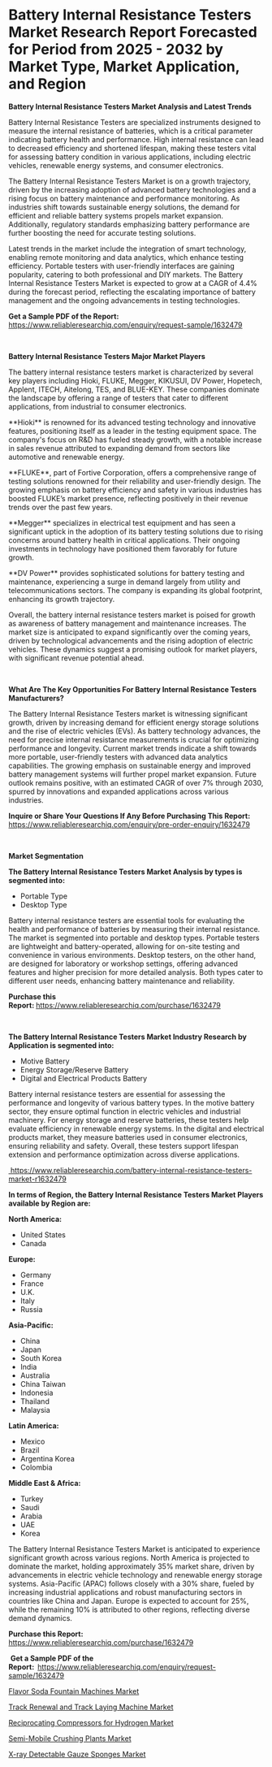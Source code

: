 <p><h1>Battery Internal Resistance Testers Market Research Report Forecasted for Period from 2025 -  2032 by Market Type, Market Application, and Region</h1></p><p><strong>Battery Internal Resistance Testers Market Analysis and Latest Trends</strong></p>
<p><p>Battery Internal Resistance Testers are specialized instruments designed to measure the internal resistance of batteries, which is a critical parameter indicating battery health and performance. High internal resistance can lead to decreased efficiency and shortened lifespan, making these testers vital for assessing battery condition in various applications, including electric vehicles, renewable energy systems, and consumer electronics.</p><p>The Battery Internal Resistance Testers Market is on a growth trajectory, driven by the increasing adoption of advanced battery technologies and a rising focus on battery maintenance and performance monitoring. As industries shift towards sustainable energy solutions, the demand for efficient and reliable battery systems propels market expansion. Additionally, regulatory standards emphasizing battery performance are further boosting the need for accurate testing solutions.</p><p>Latest trends in the market include the integration of smart technology, enabling remote monitoring and data analytics, which enhance testing efficiency. Portable testers with user-friendly interfaces are gaining popularity, catering to both professional and DIY markets. The Battery Internal Resistance Testers Market is expected to grow at a CAGR of 4.4% during the forecast period, reflecting the escalating importance of battery management and the ongoing advancements in testing technologies.</p></p>
<p><strong>Get a Sample PDF of the Report:&nbsp;</strong> <a href="https://www.reliableresearchiq.com/enquiry/request-sample/1632479?utm_campaign=1141&utm_medium=2&utm_source=Github&utm_content=ia&utm_term=29032025&utm_id=battery-internal-resistance-testers">https://www.reliableresearchiq.com/enquiry/request-sample/1632479</a></p>
<p>&nbsp;</p>
<p><strong>Battery Internal Resistance Testers Major Market Players</strong></p>
<p><p>The battery internal resistance testers market is characterized by several key players including Hioki, FLUKE, Megger, KIKUSUI, DV Power, Hopetech, Applent, ITECH, Aitelong, TES, and BLUE-KEY. These companies dominate the landscape by offering a range of testers that cater to different applications, from industrial to consumer electronics.</p><p>**Hioki** is renowned for its advanced testing technology and innovative features, positioning itself as a leader in the testing equipment space. The company's focus on R&D has fueled steady growth, with a notable increase in sales revenue attributed to expanding demand from sectors like automotive and renewable energy.</p><p>**FLUKE**, part of Fortive Corporation, offers a comprehensive range of testing solutions renowned for their reliability and user-friendly design. The growing emphasis on battery efficiency and safety in various industries has boosted FLUKE’s market presence, reflecting positively in their revenue trends over the past few years.</p><p>**Megger** specializes in electrical test equipment and has seen a significant uptick in the adoption of its battery testing solutions due to rising concerns around battery health in critical applications. Their ongoing investments in technology have positioned them favorably for future growth.</p><p>**DV Power** provides sophisticated solutions for battery testing and maintenance, experiencing a surge in demand largely from utility and telecommunications sectors. The company is expanding its global footprint, enhancing its growth trajectory.</p><p>Overall, the battery internal resistance testers market is poised for growth as awareness of battery management and maintenance increases. The market size is anticipated to expand significantly over the coming years, driven by technological advancements and the rising adoption of electric vehicles. These dynamics suggest a promising outlook for market players, with significant revenue potential ahead.</p></p>
<p>&nbsp;</p>
<p><strong>What Are The Key Opportunities For Battery Internal Resistance Testers Manufacturers?</strong></p>
<p><p>The Battery Internal Resistance Testers market is witnessing significant growth, driven by increasing demand for efficient energy storage solutions and the rise of electric vehicles (EVs). As battery technology advances, the need for precise internal resistance measurements is crucial for optimizing performance and longevity. Current market trends indicate a shift towards more portable, user-friendly testers with advanced data analytics capabilities. The growing emphasis on sustainable energy and improved battery management systems will further propel market expansion. Future outlook remains positive, with an estimated CAGR of over 7% through 2030, spurred by innovations and expanded applications across various industries.</p></p>
<p><strong>Inquire or Share Your Questions If Any Before Purchasing This Report:</strong> <a href="https://www.reliableresearchiq.com/enquiry/pre-order-enquiry/1632479?utm_campaign=1141&utm_medium=2&utm_source=Github&utm_content=ia&utm_term=29032025&utm_id=battery-internal-resistance-testers">https://www.reliableresearchiq.com/enquiry/pre-order-enquiry/1632479</a></p>
<p>&nbsp;</p>
<p><strong>Market Segmentation</strong></p>
<p><strong>The Battery Internal Resistance Testers Market Analysis by types is segmented into:</strong></p>
<p><ul><li>Portable Type</li><li>Desktop Type</li></ul></p>
<p><p>Battery internal resistance testers are essential tools for evaluating the health and performance of batteries by measuring their internal resistance. The market is segmented into portable and desktop types. Portable testers are lightweight and battery-operated, allowing for on-site testing and convenience in various environments. Desktop testers, on the other hand, are designed for laboratory or workshop settings, offering advanced features and higher precision for more detailed analysis. Both types cater to different user needs, enhancing battery maintenance and reliability.</p></p>
<p><strong>Purchase this Report:&nbsp;</strong><a href="https://www.reliableresearchiq.com/purchase/1632479?utm_campaign=1141&utm_medium=2&utm_source=Github&utm_content=ia&utm_term=29032025&utm_id=battery-internal-resistance-testers">https://www.reliableresearchiq.com/purchase/1632479</a></p>
<p>&nbsp;</p>
<p><strong>The Battery Internal Resistance Testers Market Industry Research by Application is segmented into:</strong></p>
<p><ul><li>Motive Battery</li><li>Energy Storage/Reserve Battery</li><li>Digital and Electrical Products Battery</li></ul></p>
<p><p>Battery internal resistance testers are essential for assessing the performance and longevity of various battery types. In the motive battery sector, they ensure optimal function in electric vehicles and industrial machinery. For energy storage and reserve batteries, these testers help evaluate efficiency in renewable energy systems. In the digital and electrical products market, they measure batteries used in consumer electronics, ensuring reliability and safety. Overall, these testers support lifespan extension and performance optimization across diverse applications.</p></p>
<p><a href="https://www.reliableresearchiq.com/battery-internal-resistance-testers-market-r1632479?utm_campaign=1141&utm_medium=2&utm_source=Github&utm_content=ia&utm_term=29032025&utm_id=battery-internal-resistance-testers">&nbsp;https://www.reliableresearchiq.com/battery-internal-resistance-testers-market-r1632479</a></p>
<p><strong>In terms of Region, the Battery Internal Resistance Testers Market Players available by Region are:</strong></p>
<p>
    <p> <strong> North America: </strong>
        <ul>
            <li>United States</li>
            <li>Canada</li>
        </ul>
        </p> 
    <p> <strong> Europe: </strong>
        <ul>
            <li>Germany</li>
            <li>France</li>
            <li>U.K.</li>
            <li>Italy</li>
            <li>Russia</li>
        </ul>
        </p> 
    <p> <strong> Asia-Pacific: </strong>
        <ul>
            <li>China</li>
            <li>Japan</li>
            <li>South Korea</li>
            <li>India</li>
            <li>Australia</li>
            <li>China Taiwan</li>
            <li>Indonesia</li>
            <li>Thailand</li>
            <li>Malaysia</li>
        </ul>
        </p> 
    <p> <strong> Latin America: </strong>
        <ul>
            <li>Mexico</li>
            <li>Brazil</li>
            <li>Argentina Korea</li>
            <li>Colombia</li>
        </ul>
        </p> 
    <p> <strong> Middle East & Africa: </strong>
        <ul>
            <li>Turkey</li>
            <li>Saudi</li>
            <li>Arabia</li>
            <li>UAE</li>
            <li>Korea</li>
        </ul>
    </p>
    </p>
<p><p>The Battery Internal Resistance Testers Market is anticipated to experience significant growth across various regions. North America is projected to dominate the market, holding approximately 35% market share, driven by advancements in electric vehicle technology and renewable energy storage systems. Asia-Pacific (APAC) follows closely with a 30% share, fueled by increasing industrial applications and robust manufacturing sectors in countries like China and Japan. Europe is expected to account for 25%, while the remaining 10% is attributed to other regions, reflecting diverse demand dynamics.</p></p>
<p><strong>Purchase this Report: </strong><a href="https://www.reliableresearchiq.com/purchase/1632479?utm_campaign=1141&utm_medium=2&utm_source=Github&utm_content=ia&utm_term=29032025&utm_id=battery-internal-resistance-testers">https://www.reliableresearchiq.com/purchase/1632479</a></p>
<p>&nbsp;<strong>Get a Sample PDF of the Report:&nbsp;&nbsp;</strong><a href="https://www.reliableresearchiq.com/enquiry/request-sample/1632479?utm_campaign=1141&utm_medium=2&utm_source=Github&utm_content=ia&utm_term=29032025&utm_id=battery-internal-resistance-testers">https://www.reliableresearchiq.com/enquiry/request-sample/1632479</a></p>
<p><strong></strong></p>
<p><p><a href="https://github.com/qianyateina/Market-Research-Report-List-1/blob/main/flavor-soda-fountain-machines-market.md?utm_campaign=1141&utm_medium=2&utm_source=Github&utm_content=ia&utm_term=29032025&utm_id=battery-internal-resistance-testers">Flavor Soda Fountain Machines Market</a></p><p><a href="https://github.com/ebalabenoot/Market-Research-Report-List-1/blob/main/track-renewal-and-track-laying-machine-market.md?utm_campaign=1141&utm_medium=2&utm_source=Github&utm_content=ia&utm_term=29032025&utm_id=battery-internal-resistance-testers">Track Renewal and Track Laying Machine Market</a></p><p><a href="https://github.com/jensanohishi/Market-Research-Report-List-1/blob/main/reciprocating-compressors-for-hydrogen-market.md?utm_campaign=1141&utm_medium=2&utm_source=Github&utm_content=ia&utm_term=29032025&utm_id=battery-internal-resistance-testers">Reciprocating Compressors for Hydrogen Market</a></p><p><a href="https://github.com/kavechoxo/Market-Research-Report-List-1/blob/main/semi-mobile-crushing-plants-market.md?utm_campaign=1141&utm_medium=2&utm_source=Github&utm_content=ia&utm_term=29032025&utm_id=battery-internal-resistance-testers">Semi-Mobile Crushing Plants Market</a></p><p><a href="https://github.com/cwasicioaie/Market-Research-Report-List-1/blob/main/x-ray-detectable-gauze-sponges-market.md?utm_campaign=1141&utm_medium=2&utm_source=Github&utm_content=ia&utm_term=29032025&utm_id=battery-internal-resistance-testers">X-ray Detectable Gauze Sponges Market</a></p></p>